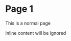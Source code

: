 # Page 1

This is a normal page


<!-- this page will be loaded from './subpage2.md' -->
Inline content will be ignored